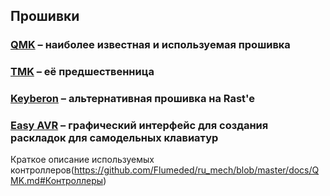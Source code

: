 ## Прошивки

### [QMK](https://github.com/jackhumbert/qmk_firmware) – наиболее известная и используемая прошивка

### [TMK](https://github.com/tmk/tmk_core) – её предшественница

### [Keyberon](https://github.com/TeXitoi/keyberon) – альтернативная прошивка на Rast'e

### [Easy AVR](https://deskthority.net/wiki/Easy_AVR_USB_Keyboard_Firmware) – графический интерфейс для создания раскладок для самодельных клавиатур

Краткое описание используемых контроллеров(https://github.com/Flumeded/ru_mech/blob/master/docs/QMK.md#Контроллеры)
